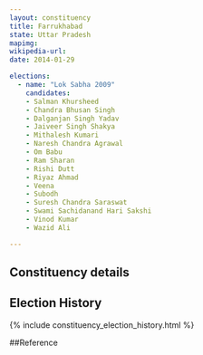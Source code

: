 ```yaml
---
layout: constituency
title: Farrukhabad
state: Uttar Pradesh
mapimg: 
wikipedia-url: 
date: 2014-01-29

elections: 
  - name: "Lok Sabha 2009"
    candidates: 
    - Salman Khursheed 
    - Chandra Bhusan Singh 
    - Dalganjan Singh Yadav 
    - Jaiveer Singh Shakya 
    - Mithalesh Kumari 
    - Naresh Chandra Agrawal 
    - Om Babu 
    - Ram Sharan 
    - Rishi Dutt 
    - Riyaz Ahmad 
    - Veena 
    - Subodh 
    - Suresh Chandra Saraswat 
    - Swami Sachidanand Hari Sakshi 
    - Vinod Kumar 
    - Wazid Ali 

---
```

## Constituency details


## Election History
{% include constituency_election_history.html %}

##Reference
